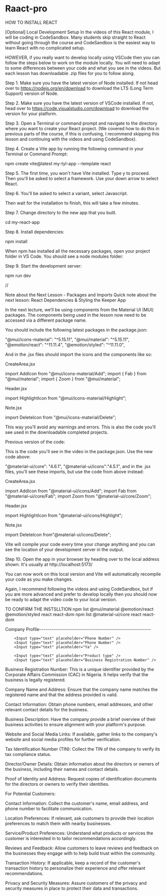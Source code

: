 # Raact-pro
HOW TO INSTALL REACT 


[Optional] Local Development Setup
In the videos of this React module, I will be coding in CodeSandbox. Many students skip straight to React without going through the course and CodeSandbox is the easiest way to learn React with no complicated setup.

HOWEVER, if you really want to develop locally using VSCode then you can follow the steps below to work on the module locally. You will need to adapt to some differences between your code and what you see in the videos. But each lesson has downloadable .zip files for you to follow along.



Step 1. Make sure you have the latest version of Node installed. If not head over to https://nodejs.org/en/download to download the LTS (Long Term Support) version of Node.



Step 2. Make sure you have the latest version of VSCode installed. If not, head over to https://code.visualstudio.com/download to download the version for your platform.



Step 3. Open a Terminal or command prompt and navigate to the directory where you want to create your React project. (We covered how to do this in previous parts of the course, if this is confusing, I recommend skipping this lesson and continuing with the videos and using CodeSandbox).



Step 4. Create a Vite app by running the following command in your Terminal or Command Prompt:

npm create vite@latest my-tyl-app --template react



Step 5. The first time, you won't have Vite installed. Type y to proceed. Then you'll be asked to select a framework. Use your down arrow to select React.



Step 6. You'll be asked to select a variant, select Javascript.




Then wait for the installation to finish, this will take a few minutes.






Step 7. Change directory to the new app that you built.

cd my-react-app





Step 8. Install dependencies:

npm install


When npm has installed all the necessary packages, open your project folder in VS Code. You should see a node modules folder:




Step 9. Start the development server:

npm run dev








 //


 Note about the Next Lesson - Packages and Imports
Quick note about the next lesson: React Dependencies & Styling the Keeper App



In the next lecture, we’ll be using components from the Material UI (MUI) packages. The components being used in the lesson now need to be accessed via a different package name.



You should include the following latest packages in the package.json:

"@mui/icons-material": "^5.15.11",
"@mui/material": "^5.15.11",
"@emotion/react": "^11.11.4",
"@emotion/styled": "^11.11.0",


And in the .jsx files should import the icons and the components like so:



CreateArea.jsx

import AddIcon from "@mui/icons-material/Add";
import { Fab } from "@mui/material";
import { Zoom } from "@mui/material";


Header.jsx

import HighlightIcon from "@mui/icons-material/Highlight";


Note.jsx

import DeleteIcon from "@mui/icons-material/Delete";


This way you'll avoid any warnings and errors. This is also the code you'll see used in the downloadable completed projects.





Previous version of the code:

This is the code you'll see in the video in the package.json. Use the new code above:

"@material-ui/core": "4.6.1",
"@material-ui/icons":"4.5.1",
and in the .jsx files, you'll see these imports, but use the code from above instead:



CreateArea.jsx

import AddIcon from "@material-ui/icons/Add";
import Fab from "@material-ui/core/Fab";
import Zoom from "@material-ui/core/Zoom";


Header.jsx

import HighlightIcon from "@material-ui/icons/Highlight";


Note.jsx

import DeleteIcon from"@material-ui/icons/Delete"; 

Vite will compile your code every time your change anything and you can see the location of your development server in the output.





Step 10. Open the app in your browser by heading over to the local address shown. It's usually at http://localhost:5173/




You can now work on this local version and Vite will automatically recompile your code as you make changes.




Again, I recommend following the videos and using CodeSandbox, but if you are more advanced and prefer to develop locally then you should now be ready to adapt the video code to your local version.

TO CONFIRM THE INSTSLLTION
npm list @mui/material @emotion/react @emotion/styled react react-dom
npm list @material-ui/core react react-dom




Company Profile--------------------------------------------------------

        <Input type="text" placeholder="Phone Number" />
        <Input type="text" placeholder="Phone Number" />
        <Input type="text" placeholder="Ya" />

        <Input type="text" placeholder="Product type" />
        <Input type="text" placeholder="Business Registration Number" />

Business Registration Number: This is a unique identifier provided by the Corporate Affairs Commission (CAC) in Nigeria. It helps verify that the business is legally registered.

Company Name and Address: Ensure that the company name matches the registered name and that the address provided is valid.

Contact Information: Obtain phone numbers, email addresses, and other relevant contact details for the business.

Business Description: Have the company provide a brief overview of their business activities to ensure alignment with your platform's purpose.

Website and Social Media Links: If available, gather links to the company's website and social media profiles for further verification.

Tax Identification Number (TIN): Collect the TIN of the company to verify its tax compliance status.

Director/Owner Details: Obtain information about the directors or owners of the business, including their names and contact details.

Proof of Identity and Address: Request copies of identification documents for the directors or owners to verify their identities.

For Potential Customers:

Contact Information: Collect the customer's name, email address, and phone number to facilitate communication.

Location Preferences: If relevant, ask customers to provide their location preferences to match them with nearby businesses.

Service/Product Preferences: Understand what products or services the customer is interested in to tailor recommendations accordingly.

Reviews and Feedback: Allow customers to leave reviews and feedback on the businesses they engage with to help build trust within the community.

Transaction History: If applicable, keep a record of the customer's transaction history to personalize their experience and offer relevant recommendations.

Privacy and Security Measures: Assure customers of the privacy and security measures in place to protect their data and transactions.